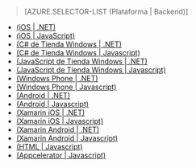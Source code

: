 ﻿> [AZURE.SELECTOR-LIST (Plataforma | Backend)]
- [(iOS | .NET)](/es-es/documentation/articles/mobile-services-dotnet-backend-ios-get-started-users/)
- [(iOS | JavaScript)](/es-es/documentation/articles/mobile-services-ios-get-started-users/)
- [(C# de Tienda Windows | .NET)](/es-es/documentation/articles/mobile-services-dotnet-backend-windows-store-dotnet-get-started-users/)
- [(C# de Tienda Windows | Javascript)](/es-es/documentation/articles/mobile-services-windows-store-dotnet-get-started-users/)
- [(JavaScript de Tienda Windows | .NET)](/es-es/documentation/articles/mobile-services-dotnet-backend-windows-store-javascript-get-started-users/)
- [(JavaScript de Tienda Windows | Javascript)](/es-es/documentation/articles/mobile-services-windows-store-javascript-get-started-users/)
- [(Windows Phone | .NET)](/es-es/documentation/articles/mobile-services-dotnet-backend-windows-phone-get-started-users/)
- [(Windows Phone | Javascript)](/es-es/documentation/articles/mobile-services-windows-phone-get-started-users/)
- [(Android | .NET)](/es-es/documentation/articles/mobile-services-dotnet-backend-android-get-started-users/)
- [(Android | Javascript)](/es-es/documentation/articles/mobile-services-android-get-started-users/)
- [(Xamarin iOS | .NET)](/es-es/documentation/articles/mobile-services-dotnet-backend-xamarin-ios-get-started-users/)
- [(Xamarin iOS | Javascript)](/es-es/documentation/articles/partner-xamarin-mobile-services-ios-get-started-users/)
- [(Xamarin Android | .NET)](/es-es/documentation/articles/mobile-services-dotnet-backend-xamarin-android-get-started-users/)
- [(Xamarin Android | Javascript)](/es-es/documentation/articles/partner-xamarin-mobile-services-android-get-started-users/)
- [(HTML | Javascript)](/es-es/documentation/articles/mobile-services-html-get-started-users/)
- [(Appcelerator | Javascript)](/es-es/documentation/articles/partner-appcelerator-mobile-services-javascript-backend-appcelerator-get-started-users/)
<!--HONumber=42-->
